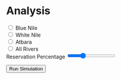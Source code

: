 # Analysis
<div class="controls">
    <input id="river-selection-blue" name="river-selection" value="blue" type="radio" class="radio">
    <label for="river-selection-blue">Blue Nile</label>
    <br />
    <input id="river-selection-white" name="river-selection" value="white" type="radio" class="radio">
    <label for="river-selection-white">White Nile</label>
    <br />
    <input id="river-selection-atbara" name="river-selection" value="atbara" type="radio" class="radio">
    <label for="river-selection-atbara">Atbara</label>
    <br />
    <input id="river-selection-all" name="river-selection" value="all" type="radio" class="radio">
    <label for="river-selection-all">All Rivers</label>
    <br />
    <label for="reserve-selection">Reservation Percentage</label>
    <input id="reserve-selection" type="range" min="0" max="100" step="10" value="30" class="slider">
    <br />
    <p>
        <input type="button" id="update-button" class="button" value="Run Simulation">
    </p>
</div>